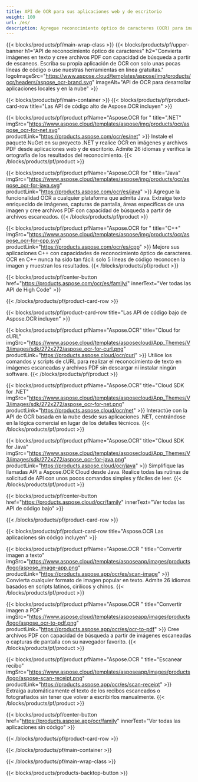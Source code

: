 ```yaml
---
title: API de OCR para sus aplicaciones web y de escritorio
weight: 100
url: /es/
description: Agregue reconocimiento óptico de caracteres (OCR) para imágenes y archivos PDF a sus aplicaciones .NET, Java y C++ en menos de 10 líneas de código.
---
```


{{< blocks/products/pf/main-wrap-class >}}
{{< blocks/products/pf/upper-banner h1="API de reconocimiento óptico de caracteres" h2="Convierta imágenes en texto y cree archivos PDF con capacidad de búsqueda a partir de escaneos. Escriba su propia aplicación de OCR con solo unas pocas líneas de código o use nuestras herramientas en línea gratuitas." logoImageSrc="https://www.aspose.cloud/templates/aspose/img/products/ocr/headers/aspose_ocr-brand.svg" imageAlt="API de OCR para desarrollar aplicaciones locales y en la nube" >}}

{{< blocks/products/pf/main-container >}}
{{< blocks/products/pf/product-card-row title="Las API de código alto de Aspose.OCR incluyen" >}}

{{< blocks/products/pf/product pfName="Aspose.OCR for " title=".NET" imgSrc="https://www.aspose.cloud/templates/aspose/img/products/ocr/aspose_ocr-for-net.svg" productLink="https://products.aspose.com/ocr/es/net" >}}
Instale el paquete NuGet en su proyecto .NET y realice OCR en imágenes y archivos PDF desde aplicaciones web y de escritorio. Admite 26 idiomas y verifica la ortografía de los resultados del reconocimiento.
{{< /blocks/products/pf/product >}}

{{< blocks/products/pf/product pfName="Aspose.OCR for " title="Java" imgSrc="https://www.aspose.cloud/templates/aspose/img/products/ocr/aspose_ocr-for-java.svg" productLink="https://products.aspose.com/ocr/es/java" >}}
Agregue la funcionalidad OCR a cualquier plataforma que admita Java. Extraiga texto enriquecido de imágenes, capturas de pantalla, áreas específicas de una imagen y cree archivos PDF con capacidad de búsqueda a partir de archivos escaneados.
{{< /blocks/products/pf/product >}}

{{< blocks/products/pf/product pfName="Aspose.OCR for " title="C++" imgSrc="https://www.aspose.cloud/templates/aspose/img/products/ocr/aspose_ocr-for-cpp.svg" productLink="https://products.aspose.com/ocr/es/cpp" >}}
Mejore sus aplicaciones C++ con capacidades de reconocimiento óptico de caracteres. OCR en C++ nunca ha sido tan fácil: solo 5 líneas de código reconocen la imagen y muestran los resultados.
{{< /blocks/products/pf/product >}}

{{< blocks/products/pf/center-button href="https://products.aspose.com/ocr/es/family/" innerText="Ver todas las API de High Code" >}}

{{< /blocks/products/pf/product-card-row >}}

{{< blocks/products/pf/product-card-row title="Las API de código bajo de Aspose.OCR incluyen" >}}

{{< blocks/products/pf/product pfName="Aspose.OCR" title="Cloud for cURL" imgSrc="https://www.aspose.cloud/templates/asposecloud/App_Themes/V3/images/sdk/272x272/aspose_ocr-for-curl.png" productLink="https://products.aspose.cloud/ocr/curl" >}}
Utilice los comandos y scripts de cURL para realizar el reconocimiento de texto en imágenes escaneadas y archivos PDF sin descargar ni instalar ningún software.
{{< /blocks/products/pf/product >}}

{{< blocks/products/pf/product pfName="Aspose.OCR" title="Cloud SDK for .NET" imgSrc="https://www.aspose.cloud/templates/asposecloud/App_Themes/V3/images/sdk/272x272/aspose_ocr-for-net.png" productLink="https://products.aspose.cloud/ocr/net" >}}
Interactúe con la API de OCR basada en la nube desde sus aplicaciones .NET, centrándose en la lógica comercial en lugar de los detalles técnicos.
{{< /blocks/products/pf/product >}}

{{< blocks/products/pf/product pfName="Aspose.OCR" title="Cloud SDK for Java" imgSrc="https://www.aspose.cloud/templates/asposecloud/App_Themes/V3/images/sdk/272x272/aspose_ocr-for-java.png" productLink="https://products.aspose.cloud/ocr/java" >}}
Simplifique las llamadas API a Aspose.OCR Cloud desde Java. Realice todas las rutinas de solicitud de API con unos pocos comandos simples y fáciles de leer.
{{< /blocks/products/pf/product >}}

{{< blocks/products/pf/center-button href="https://products.aspose.cloud/ocr/family" innerText="Ver todas las API de código bajo" >}}

{{< /blocks/products/pf/product-card-row >}}

{{< blocks/products/pf/product-card-row title="Aspose.OCR Las aplicaciones sin código incluyen" >}}

{{< blocks/products/pf/product pfName="Aspose.OCR " title="Convertir imagen a texto" imgSrc="https://www.aspose.cloud/templates/asposeapp/images/products/logo/aspose_image-app.png" productLink="https://products.aspose.app/ocr/es/scan-image" >}}
Convierta cualquier formato de imagen popular en texto. Admite 26 idiomas basados en scripts latinos, cirílicos y chinos.
{{< /blocks/products/pf/product >}}

{{< blocks/products/pf/product pfName="Aspose.OCR " title="Convertir imagen a PDF" imgSrc="https://www.aspose.cloud/templates/asposeapp/images/products/logo/aspose_ocr-to-pdf.png" productLink="https://products.aspose.app/ocr/es/ocr-to-pdf" >}}
Cree archivos PDF con capacidad de búsqueda a partir de imágenes escaneadas o capturas de pantalla con su navegador favorito.
{{< /blocks/products/pf/product >}}

{{< blocks/products/pf/product pfName="Aspose.OCR " title="Escanear recibo" imgSrc="https://www.aspose.cloud/templates/asposeapp/images/products/logo/aspose-scan-receipt.png" productLink="https://products.aspose.app/ocr/es/scan-receipt" >}}
Extraiga automáticamente el texto de los recibos escaneados o fotografiados sin tener que volver a escribirlos manualmente.
{{< /blocks/products/pf/product >}}

{{< blocks/products/pf/center-button href="https://products.aspose.app/ocr/family" innerText="Ver todas las aplicaciones sin código" >}}

{{< /blocks/products/pf/product-card-row >}}

{{< /blocks/products/pf/main-container >}}

{{< /blocks/products/pf/main-wrap-class >}}

{{< blocks/products/products-backtop-button >}}